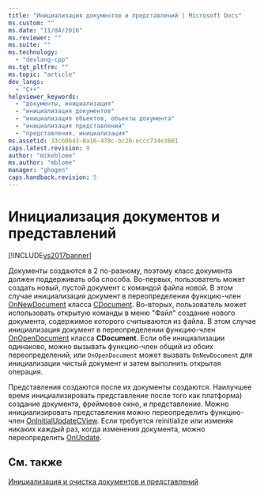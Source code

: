 ```yaml
---
title: "Инициализация документов и представлений | Microsoft Docs"
ms.custom: ""
ms.date: "11/04/2016"
ms.reviewer: ""
ms.suite: ""
ms.technology: 
  - "devlang-cpp"
ms.tgt_pltfrm: ""
ms.topic: "article"
dev_langs: 
  - "C++"
helpviewer_keywords: 
  - "документы, инициализация"
  - "инициализация документов"
  - "инициализация объектов, объекты документа"
  - "инициализация представлений"
  - "представления, инициализация"
ms.assetid: 33cb8643-8a16-478c-bc26-eccc734e3661
caps.latest.revision: 9
author: "mikeblome"
ms.author: "mblome"
manager: "ghogen"
caps.handback.revision: 5
---
```

# Инициализация документов и представлений
[!INCLUDE[vs2017banner](../assembler/inline/includes/vs2017banner.md)]

Документы создаются в 2 по\-разному, поэтому класс документа должен поддерживать оба способа.  Во\-первых, пользователь может создать новый, пустой документ с командой файла новой.  В этом случае инициализация документ в переопределении функцию\-член [OnNewDocument](../Topic/CDocument::OnNewDocument.md) класса [CDocument](../Topic/CDocument%20Class.md).  Во\-вторых, пользователь может использовать открытую команды в меню "Файл" создание нового документа, содержимое которого считываются из файла.  В этом случае инициализация документ в переопределении функцию\-член [OnOpenDocument](../Topic/CDocument::OnOpenDocument.md) класса **CDocument**.  Если обе инициализации одинаково, можно вызывать функцию\-член общий из обоих переопределений, или `OnOpenDocument` может вызвать `OnNewDocument` для инициализации чистый документ и затем выполнить открытая операция.  
  
 Представления создаются после их документы создаются.  Наилучшее время инициализировать представление после того как платформа\) создание документа, фреймовое окно, и представление.  Можно инициализировать представления можно переопределить функцию\-член [OnInitialUpdate](../Topic/CView::OnInitialUpdate.md)[CView](../Topic/CView%20Class.md).  Если требуется reinitialize или изменяя никаких каждый раз, когда изменения документа, можно переопределить [OnUpdate](../Topic/CView::OnUpdate.md).  
  
## См. также  
 [Инициализация и очистка документов и представлений](../mfc/initializing-and-cleaning-up-documents-and-views.md)